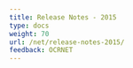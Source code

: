 ```yaml
---
title: Release Notes - 2015
type: docs
weight: 70
url: /net/release-notes-2015/
feedback: OCRNET
---
```



